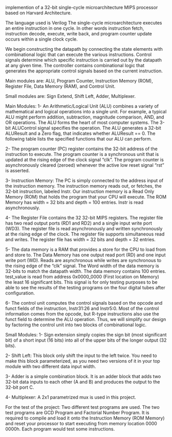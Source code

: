 implemention of a 32-bit single-cycle microarchitecture MIPS processor based on Harvard Architecture. 

The language used is Verilog
The single-cycle microarchitecture executes an entire instruction in one cycle. 
In other words instruction fetch, instruction decode, execute, write back, and program counter update occurs within a single clock cycle. 

We begin constructing the datapath by connecting the state elements with combinational logic that can execute the various instructions. 
Control signals determine which specific instruction is carried out by the datapath at any given time. 
The controller contains combinational logic that generates the appropriate control signals based on the current instruction. 

Main modules are: ALU, Program Counter, Instruction Memory (ROM), Register File, Data Memory (RAM), and Control Unit.

Small modules are: Sign Extend, Shift Left, Adder, Multiplexer.

Main Modules:
1- An Arithmetic/Logical Unit (ALU) combines a variety of mathematical and logical operations into a single unit. 
For example, a typical ALU might perform addition, subtraction, magnitude comparison, AND, and OR operations. 
The ALU forms the heart of most computer systems. The 3-bit ALUControl signal specifies the operation. 
The ALU generates a 32-bit ALUResult and a Zero flag, that indicates whether ALUResult == 0. 
The following table lists the specified functions that our ALU can perform.

2- The program counter (PC) register contains the 32-bit address of the instruction to execute. 
The program counter is a synchronous unit that is updated at the rising edge of the clock signal “clk”. 
The program counter is asynchronously cleared (zeroed) whenever the active low reset signal “rst” is asserted.

3- Instruction Memory: The PC is simply connected to the address input of the instruction memory. 
The instruction memory reads out, or fetches, the 32-bit instruction, labeled Instr. 
Our instruction memory is a Read Only Memory (ROM) that holds the program that your CPU will execute. 
The ROM Memory has width = 32 bits and depth = 100 entries. Instr is read asynchronously.

4- The Register File contains the 32 32-bit MIPS registers. 
The register file has two read output ports (RD1 and RD2) and a single input write port (WD3). 
The register file is read asynchronously and written synchronously at the rising edge of the clock. 
The register file supports simultaneous read and writes. 
The register file has width = 32 bits and depth = 32 entries.

5- The data memory is a RAM that provides a store for the CPU to load from and store to. 
The Data Memory has one output read port (RD) and one input write port (WD). 
Reads are asynchronous while writes are synchronous to the rising edge of the “clk” signal. 
The Word width of the data memory is 32-bits to match the datapath width. 
The data memory contains 100 entries.
test_value is read from address 0x0000_0000 (First location on Memory) the least 16 significant bits. 
This signal is for only testing purposes to be able to see the results of the testing programs on the four digital tubes after configuration.

6- The control unit computes the control signals based on the opcode and funct fields of the instruction, Instr31:26 and Instr5:0. 
Most of the control information comes from the opcode, but R-type instructions also use the funct field to determine the ALU operation. 
Thus, we will simplify our design by factoring the control unit into two blocks of combinational logic.

Small Modules:
1- Sign extension simply copies the sign bit (most significant bit) of a short input (16 bits) into all of the upper bits of the longer output (32 bits).

2- Shift Left: This block only shift the input to the left twice. 
You need to make this block parameterized, as you need two versions of it in your top module with two different data input width.

3- Adder is a simple combination block. 
It is an adder block that adds two 32-bit data inputs to each other (A and B) and produces the output to the 32-bit port C.

4- Multiplexer: A 2x1 parametrized mux is used in this project.

For the test of the project:
Two different test programs are used. 
The two test programs are GCD Program and Factorial Number Program.
It is required to compile and load it onto the Instruction Memory (ROM Memory) and reset your processor to start executing from memory location 0000 0000h.
Each program would test some instructions.
